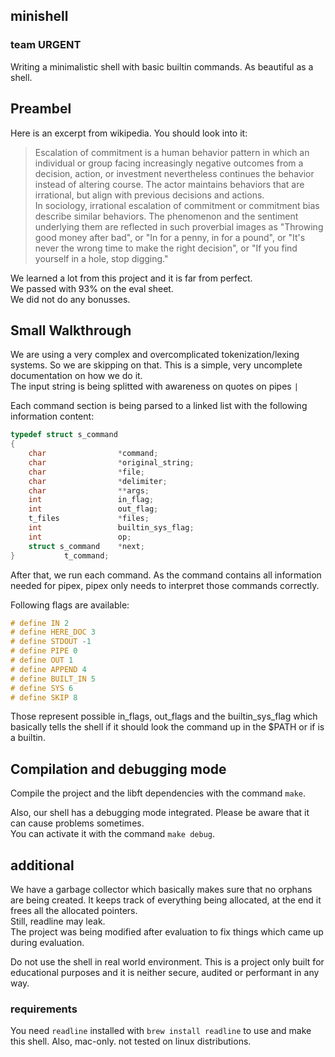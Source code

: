## minishell
### team URGENT

Writing a minimalistic shell with basic builtin commands.
As beautiful as a shell.

## Preambel

Here is an excerpt from wikipedia. You should look into it:
> Escalation of commitment is a human behavior pattern in which an individual or group facing increasingly negative outcomes from a decision, action, or investment nevertheless continues the behavior instead of altering course. The actor maintains behaviors that are irrational, but align with previous decisions and actions.
\
>In sociology, irrational escalation of commitment or commitment bias describe similar behaviors. The phenomenon and the sentiment underlying them are reflected in such proverbial images as "Throwing good money after bad", or "In for a penny, in for a pound", or "It's never the wrong time to make the right decision", or "If you find yourself in a hole, stop digging."

We learned a lot from this project and it is far from perfect. \
We passed with 93% on the eval sheet. \
We did not do any bonusses.

## Small Walkthrough

We are using a very complex and overcomplicated tokenization/lexing systems.
So we are skipping on that. This is a simple, very uncomplete documentation on how we do it. \
The input string is being splitted with awareness on quotes on pipes ``|``

Each command section is being parsed to a linked list with the following information content:
```C
typedef struct s_command
{
	char				*command;
	char				*original_string;
	char				*file;
	char				*delimiter;
	char				**args;
	int					in_flag;
	int					out_flag;
	t_files				*files;
	int					builtin_sys_flag;
	int					op;
	struct s_command	*next;
}			t_command;
```
After that, we run each command. As the command contains all information needed for pipex, pipex only needs to interpret those commands correctly.

Following flags are available:

```C
# define IN 2
# define HERE_DOC 3
# define STDOUT -1
# define PIPE 0
# define OUT 1
# define APPEND 4
# define BUILT_IN 5
# define SYS 6
# define SKIP 8
```

Those represent possible in_flags, out_flags and the builtin_sys_flag which basically tells the shell if it should look the command up in the $PATH or if is a builtin.

## Compilation and debugging mode

Compile the project and the libft dependencies with the command ``make``.

Also, our shell has a debugging mode integrated. Please be aware that it can cause problems sometimes.
\
You can activate it with the command ``make debug``.


## additional

We have a garbage collector which basically makes sure that no orphans are being created. It keeps track of everything being allocated, at the end it frees all the allocated pointers. \
Still, readline may leak. \
The project was being modified after evaluation to fix things which came up during evaluation.

Do not use the shell in real world environment. This is a project only built for educational purposes and it is neither secure, audited or performant in any way.

### requirements
You need `readline` installed with `brew install readline` to use and make this shell.
Also, mac-only. not tested on linux distributions.


